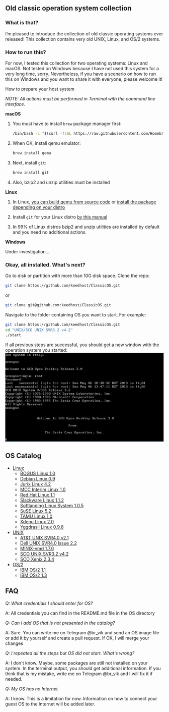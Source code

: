 ## Old classic operation system collection

### What is that?
I’m pleased to introduce the collection of old classic operating systems ever released! This collection contains very old UNIX, Linux, and OS/2 systems.

### How to run this?

For now, I tested this collection for two operating systems: Linux and macOS. Not tested on Windows because I have not used this system for a very long time, sorry. Nevertheless, if you have a scenario on how to run this on Windows and you want to share it with everyone, please welcome it!

How to prepare your host system

_NOTE: All actions must be performed in Terminal with the command line interface._

**macOS**

1. You must have to install `brew` package manager first:
    ```bash
    /bin/bash -c "$(curl -fsSL https://raw.githubusercontent.com/Homebrew/install/HEAD/install.sh)"
    ```
2. When OK, install qemu emulator:
    ```bash
    brew install qemu
    ```
3. Next, install `git`:
    ```bash
    brew install git
    ```
4. Also, bzip2 and unzip utilities must be installed

**Linux**

1. In Linux, [you can build qemu from source code](https://www.qemu.org/download/#source) or [install the package depending on your distro](https://www.qemu.org/download/#linux)

2. Install `git` for your Linux distro [by this manual](https://www.atlassian.com/git/tutorials/install-git#linux)

3. In 99% of Linux distros bzip2 and unzip utilities are installed by default and you need no additional actions.

**Windows**

Under investigation...

### Okay, all installed. What's next?

Go to disk or partition with more than 10G disk space. Clone the repo:
```bash
git clone https://github.com/keedhost/ClassicOS.git
```
or
```bash
git clone git@github.com:keedhost/ClassicOS.git
```
Navigate to the folder containing OS you want to start. For example:
```bash
git clone https://github.com/keedhost/ClassicOS.git
cd "UNIX/SCO UNIX SVR3.2 v4.2"
./start
```
If all previous steps are successful, you should get a new window with the operation system you started:
![SCO UNIX](https://github.com/keedhost/ClassicOS/blob/main/UNIX/SCO%20UNIX%20SVR3.2%20v4.2/Screenshots/sco01.png?raw=true)

## OS Catalog

- [Linux](https://github.com/keedhost/ClassicOS/tree/main/Linux)
    - [BOGUS Linux 1.0](https://github.com/keedhost/ClassicOS/tree/main/Linux/BOGUS%20Linux%201.0)
    - [Debian Linux 0.9](https://github.com/keedhost/ClassicOS/tree/main/Linux/Debian%20Linux%200.9)
    - [Jurix Linux 4.2](https://github.com/keedhost/ClassicOS/tree/main/Linux/Jurix%20Linux%204.2)
    - [MCC Interim Linux 1.0](https://github.com/keedhost/ClassicOS/tree/main/Linux/MCC%20Interim%20Linux%201.0)
    - [Red Hat Linux 1.1](https://github.com/keedhost/ClassicOS/tree/main/Linux/Red%20Hat%20Linux%201.1)
    - [Slackware Linux 1.1.2](https://github.com/keedhost/ClassicOS/tree/main/Linux/Slackware%20Linux%201.1.2)
    - [Softlanding Linux System 1.0.5](https://github.com/keedhost/ClassicOS/tree/main/Linux/Softlanding%20Linux%20System%201.0.5)
    - [SuSE Linux 5.2](https://github.com/keedhost/ClassicOS/tree/main/Linux/SuSE%20Linux%205.2)
    - [TAMU Linux 1.0](https://github.com/keedhost/ClassicOS/tree/main/Linux/TAMU%20Linux%201.0)
    - [Xdenu Linux 2.0](https://github.com/keedhost/ClassicOS/tree/main/Linux/Xdenu%20Linux%202.0)
    - [Yggdrasil Linux 0.9.8](https://github.com/keedhost/ClassicOS/tree/main/Linux/Yggdrasil%20Linux%200.9.8)
- [UNIX](https://github.com/keedhost/ClassicOS/tree/main/UNIX)
    - [AT&T UNIX SVR4.0 v2.1](https://github.com/keedhost/ClassicOS/tree/main/UNIX/AT%26T%20UNIX%20SVR4.0%20v2.1)
    - [Dell UNIX SVR4.0 Issue 2.2](https://github.com/keedhost/ClassicOS/tree/main/UNIX/Dell%20UNIX%20SVR4.0%20Issue%202.2)
    - [MINIX-vmd 1.7.0](https://github.com/keedhost/ClassicOS/tree/main/UNIX/MINIX-vmd%201.7.0)
    - [SCO UNIX SVR3.2 v4.2](https://github.com/keedhost/ClassicOS/tree/main/UNIX/SCO%20UNIX%20SVR3.2%20v4.2)
    - [SCO Xenix 2.3.4](https://github.com/keedhost/ClassicOS/tree/main/UNIX/SCO%20Xenix%202.3.4)
- [OS/2](https://github.com/keedhost/ClassicOS/tree/main/OS2)
    - [IBM OS/2 1.1](https://github.com/keedhost/ClassicOS/tree/main/OS2/IBM%20OS%3A2%201.1)
    - [IBM OS/2 1.3](https://github.com/keedhost/ClassicOS/tree/main/OS2/IBM%20OS%3A2%201.3)

## FAQ

_Q: What credentials I should enter for OS?_

A: All credentials you can find in the README.md file in the OS directory

_Q: Can I add OS that is not presented in the catalog?_

A: Sure. You can write me on Telegram @br_vik and send an OS image file or add it by yourself and create a pull request. If OK, I will merge your changes

_Q: I repeated all the steps but OS did not start. What's wrong?_

A: I don't know. Maybe, some packages are still not installed on your system. In the terminal output, you should get additional information. If you think that is my mistake, write me on Telegram @br_vik and I will fix it if needed.

_Q: My OS has no Internet._

A: I know. This is a limitation for now. Information on how to connect your guest OS to the Internet will be added later.
